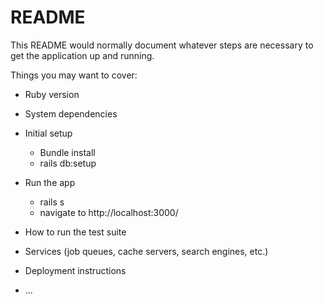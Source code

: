 # README

This README would normally document whatever steps are necessary to get the
application up and running.

Things you may want to cover:

* Ruby version

* System dependencies

* Initial setup
  - Bundle install
  - rails db:setup

* Run the app
  - rails s
  - navigate to http://localhost:3000/
  
* How to run the test suite

* Services (job queues, cache servers, search engines, etc.)

* Deployment instructions

* ...
